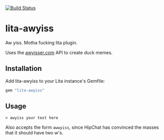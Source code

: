 [![Build Status](https://travis-ci.org/brianvans/lita-awyiss.svg?branch=master)](https://travis-ci.org/brianvans/lita-awyiss)

# lita-awyiss

Aw yiss. Motha fucking lita plugin.

Uses the [awyisser.com](http://awyisser.com) API to create duck memes.

## Installation

Add lita-awyiss to your Lita instance's Gemfile:

``` ruby
gem "lita-awyiss"
```

## Usage

```
> awyiss your text here
```

Also accepts the form `awwyiss`, since HipChat has convinced the masses that it should have two w's.

